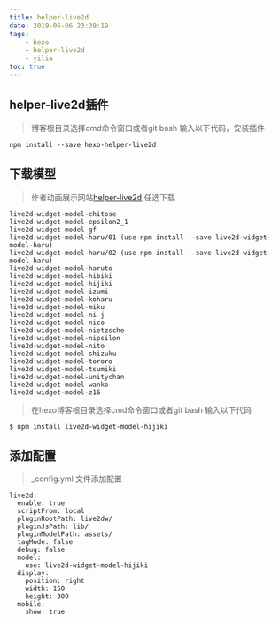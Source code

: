 ```yaml
---
title: helper-live2d
date: 2019-06-06 23:39:19
tags:
    - hexo
    - helper-live2d
    - yilia
toc: true
---
```


## helper-live2d插件

>博客根目录选择cmd命令窗口或者git bash 输入以下代码，安装插件
```
npm install --save hexo-helper-live2d
```

## 下载模型

>作者动画展示网站[helper-live2d](https://huaji8.top/post/live2d-plugin-2.0/);任选下载

```
live2d-widget-model-chitose
live2d-widget-model-epsilon2_1
live2d-widget-model-gf
live2d-widget-model-haru/01 (use npm install --save live2d-widget-model-haru)
live2d-widget-model-haru/02 (use npm install --save live2d-widget-model-haru)
live2d-widget-model-haruto
live2d-widget-model-hibiki
live2d-widget-model-hijiki
live2d-widget-model-izumi
live2d-widget-model-koharu
live2d-widget-model-miku
live2d-widget-model-ni-j
live2d-widget-model-nico
live2d-widget-model-nietzsche
live2d-widget-model-nipsilon
live2d-widget-model-nito
live2d-widget-model-shizuku
live2d-widget-model-tororo
live2d-widget-model-tsumiki
live2d-widget-model-unitychan
live2d-widget-model-wanko
live2d-widget-model-z16
```
>在hexo博客根目录选择cmd命令窗口或者git bash 输入以下代码

```
$ npm install live2d-widget-model-hijiki
```

## 添加配置

>_config.yml 文件添加配置

```
live2d:
  enable: true
  scriptFrom: local
  pluginRootPath: live2dw/
  pluginJsPath: lib/
  pluginModelPath: assets/
  tagMode: false
  debug: false
  model:
    use: live2d-widget-model-hijiki
  display:
    position: right
    width: 150
    height: 300
  mobile:
    show: true
```